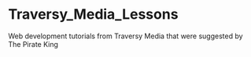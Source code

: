# Traversy_Media_Lessons
Web development tutorials from Traversy Media that were suggested by The Pirate King

